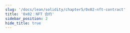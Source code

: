 ```yaml
---
slug: '/docs/lean/solidity/chapter5/0x02-nft-contract'
title: '0x02：NFT 合约'
sidebar_position: 2
hide_title: true
---
```

